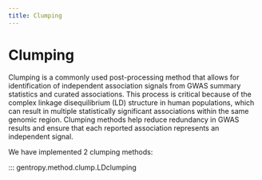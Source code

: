 ```yaml
---
title: Clumping
---
```


# Clumping

Clumping is a commonly used post-processing method that allows for identification of independent association signals from GWAS summary statistics and curated associations. This process is critical because of the complex linkage disequilibrium (LD) structure in human populations, which can result in multiple statistically significant associations within the same genomic region. Clumping methods help reduce redundancy in GWAS results and ensure that each reported association represents an independent signal.

We have implemented 2 clumping methods:

::: gentropy.method.clump.LDclumping
